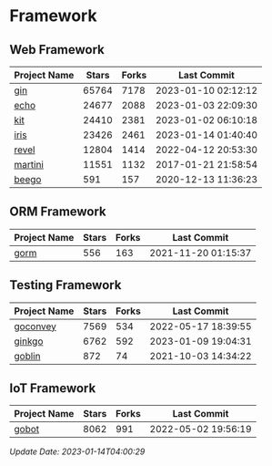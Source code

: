 # Framework

## Web Framework
| Project Name | Stars | Forks | Last Commit |
| ------------ | ----- | ----- | ----------- |
| [gin](https://github.com/gin-gonic/gin) | 65764 | 7178 | 2023-01-10 02:12:12 |
| [echo](https://github.com/labstack/echo) | 24677 | 2088 | 2023-01-03 22:09:30 |
| [kit](https://github.com/go-kit/kit) | 24410 | 2381 | 2023-01-02 06:10:18 |
| [iris](https://github.com/kataras/iris) | 23426 | 2461 | 2023-01-14 01:40:40 |
| [revel](https://github.com/revel/revel) | 12804 | 1414 | 2022-04-12 20:53:30 |
| [martini](https://github.com/go-martini/martini) | 11551 | 1132 | 2017-01-21 21:58:54 |
| [beego](https://github.com/astaxie/beego) | 591 | 157 | 2020-12-13 11:36:23 |

## ORM Framework
| Project Name | Stars | Forks | Last Commit |
| ------------ | ----- | ----- | ----------- |
| [gorm](https://github.com/jinzhu/gorm) | 556 | 163 | 2021-11-20 01:15:37 |

## Testing Framework
| Project Name | Stars | Forks | Last Commit |
| ------------ | ----- | ----- | ----------- |
| [goconvey](https://github.com/smartystreets/goconvey) | 7569 | 534 | 2022-05-17 18:39:55 |
| [ginkgo](https://github.com/onsi/ginkgo) | 6762 | 592 | 2023-01-09 19:04:31 |
| [goblin](https://github.com/franela/goblin) | 872 | 74 | 2021-10-03 14:34:22 |

## IoT Framework
| Project Name | Stars | Forks | Last Commit |
| ------------ | ----- | ----- | ----------- |
| [gobot](https://github.com/hybridgroup/gobot) | 8062 | 991 | 2022-05-02 19:56:19 |

*Update Date: 2023-01-14T04:00:29*